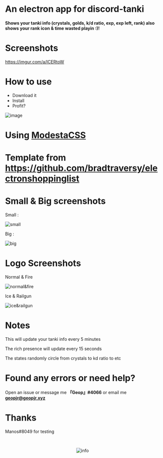 # An electron app for discord-tanki
#### Shows your tanki info (crystals, golds, k/d ratio, exp, exp left, rank) also shows your rank icon & time wasted playin :)!

# Screenshots
https://imgur.com/a/lCERtoW

# How to use

- Download it
- Install
- Profit?

![image](https://i.imgur.com/3PSNS0a.png)

# Using [ModestaCSS](https://github.com/AlexFlipnote/ModestaCSS)
# Template from https://github.com/bradtraversy/electronshoppinglist

# Small & Big screenshots

Small :

![small](https://i.imgur.com/bJfjFmB.png)

Big :

![big](https://i.imgur.com/QRAkRWW.png)

# Logo Screenshots
Normal & Fire

![normal&fire](https://i.imgur.com/dDcjd5u.png)

Ice & Railgun

![ice&railgun](https://i.imgur.com/j6ntnXd.png)

# Notes

This will update your tanki info every 5 minutes

The rich presence will update every 15 seconds

The states randomly circle from crystals to kd ratio to etc

# Found any errors or need help?

Open an issue or message me **『Geop』#4066** or email me **geopjr@geopjr.xyz**

# Thanks
Manos#8049 for testing

<div align="center">
  <br />
  <p>
    <img src="https://i.imgur.com/HEtVbUc.png" alt="info"/></a>
  </p>
  </div>
